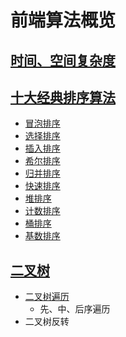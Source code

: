 # 前端算法概览

## [时间、空间复杂度](./complexity.md)

## [十大经典排序算法](./basic/README.md)

-   [冒泡排序](./basic/1.bubbleSort.md)
-   [选择排序](./basic/2.selectionSort.md)
-   [插入排序](./basic/3.insertionSort.md)
-   [希尔排序](./basic/4.shellSort.md)
-   [归并排序](./basic/5.mergeSort.md)
-   [快速排序](./basic/6.quickSort.md)
-   [堆排序](./basic/7.heapSort.md)
-   [计数排序](./basic/8.countingSort.md)
-   [桶排序](./basic/9.bucketSort.md)
-   [基数排序](./basic/10.radixSort.md)

## [二叉树](./binary-tree.md)

-   [二叉树遍历](./binary-tree.md)
    -   先、中、后序遍历
-   二叉树反转
